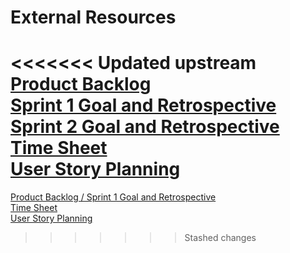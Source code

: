 # External Resources  
<<<<<<< Updated upstream
<a href="https://docs.google.com/document/d/1G8h-Qv4JCg-ZJiDMxLaUW6sdRuQFSV8IWYjJHN3vPHI/edit#">Product Backlog</a>    
<a href="https://docs.google.com/document/d/1uL5EPDElD6EvVCy4zFpwepmGmEWDWK3WWnrG4qTIV6g/edit">Sprint 1 Goal and Retrospective</a>  
<a href="https://docs.google.com/document/d/1pdQJteVnWVAL5V3V7Dte8qJW_-pEXgQBnWjRWR8HkNQ/edit#">Sprint 2 Goal and Retrospective</a>  
<a href="https://docs.google.com/spreadsheets/d/1-LTINpJ2GDVRR0Hwj1f8zjIifspsaaQ8OYLVjhbZQeU/edit#gid=0">Time Sheet</a>    
<a href="https://lucid.app/lucidspark/22c5e2e0-c940-4f68-b82c-de814b67822a/edit?referringApp=slack&shared=true#">User Story Planning</a>
=======
<a href="https://docs.google.com/document/d/1G8h-Qv4JCg-ZJiDMxLaUW6sdRuQFSV8IWYjJHN3vPHI/edit#">Product Backlog / Sprint 1 Goal and Retrospective</a>  
<a href="https://docs.google.com/spreadsheets/d/1-LTINpJ2GDVRR0Hwj1f8zjIifspsaaQ8OYLVjhbZQeU/edit#gid=0">Time Sheet</a>  
<a href="https://lucid.app/lucidspark/22c5e2e0-c940-4f68-b82c-de814b67822a/edit?referringApp=slack&shared=true#">User Story Planning</a>

>>>>>>> Stashed changes
